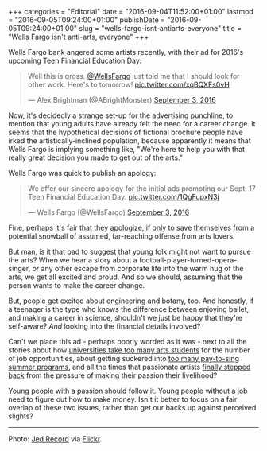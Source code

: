 +++
categories = "Editorial"
date = "2016-09-04T11:52:00+01:00"
lastmod = "2016-09-05T09:24:00+01:00"
publishDate = "2016-09-05T09:24:00+01:00"
slug = "wells-fargo-isnt-antiarts-everyone"
title = "Wells Fargo isn&#039;t anti-arts, everyone"
+++

Wells Fargo bank angered some artists recently, with their ad for 2016's upcoming Teen Financial Education Day:

<blockquote class="twitter-tweet" data-lang="en"><p lang="en" dir="ltr">Well this is gross. <a href="https://twitter.com/WellsFargo">@WellsFargo</a> just told me that I should look for other work. Here&#39;s to tomorrow! <a href="https://t.co/xqBQXFs0vH">pic.twitter.com/xqBQXFs0vH</a></p>&mdash; Alex Brightman (@ABrightMonster) <a href="https://twitter.com/ABrightMonster/status/771908411478970369">September 3, 2016</a></blockquote>
<script async src="//platform.twitter.com/widgets.js" charset="utf-8"></script>

Now, it's decidedly a strange set-up for the advertising punchline, to mention that young adults have already felt the need for a career change. It seems that the hypothetical decisions of fictional brochure people have irked the artistically-inclined population, because apparently it means that Wells Fargo is implying something like, "We're here to help you with that really great decision you made to get out of the arts."

Wells Fargo was quick to publish an apology:

<blockquote class="twitter-tweet" data-lang="en"><p lang="en" dir="ltr">We offer our sincere apology for the initial ads promoting our Sept. 17 Teen Financial Education Day. <a href="https://t.co/1QgFupxN3j">pic.twitter.com/1QgFupxN3j</a></p>&mdash; Wells Fargo (@WellsFargo) <a href="https://twitter.com/WellsFargo/status/772177516652003328">September 3, 2016</a></blockquote>
<script async src="//platform.twitter.com/widgets.js" charset="utf-8"></script>

Fine, perhaps it's fair that they apologize, if only to save themselves from a potential snowball of assumed, far-reaching offense from arts lovers.

But man, is it that bad to suggest that young folk might not want to pursue the arts? When we hear a story about a football-player-turned-opera-singer, or any other escape from corporate life into the warm hug of the arts, we get all excited and proud. And so we should, assuming that the person wants to make the career change.

But, people get excited about engineering and botany, too. And honestly, if a teenager is the type who knows the difference between enjoying ballet, and making a career in science, shouldn't we just be happy that they're self-aware? *And* looking into the financial details involved?

Can't we place this ad - perhaps poorly worded as it was - next to all the stories about how [universities take too many arts students](/is-the-cost-of-a-music-degree-ethical/) for the number of job opportunities, about getting suckered into [too many pay-to-sing summer programs](/paid-summer-programs-is-it-time-for-a-revolution/), and all the times that passionate artists [finally stepped back](/giving-up-caring-too-little-and-other-taboos/) from the pressure of making their passion their livelihood?

Young people with a passion should follow it. Young people without a job need to figure out how to make money. Isn't it better to focus on a fair overlap of these two issues, rather than get our backs up against perceived slights?

***

Photo: [Jed Record](https://www.flickr.com/photos/jedrecord/) via [Flickr](https://creativecommons.org/licenses/by/2.0/).
